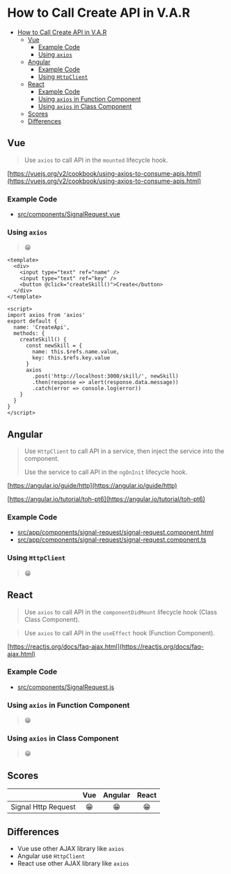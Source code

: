 # How to Call Create API in V.A.R

- [How to Call Create API in V.A.R](#how-to-call-create-api-in-var)
  - [Vue](#vue)
    - [Example Code](#example-code)
    - [Using `axios`](#using-axios)
  - [Angular](#angular)
    - [Example Code](#example-code-1)
    - [Using `HttpClient`](#using-httpclient)
  - [React](#react)
    - [Example Code](#example-code-2)
    - [Using `axios` in Function Component](#using-axios-in-function-component)
    - [Using `axios` in Class Component](#using-axios-in-class-component)
  - [Scores](#scores)
  - [Differences](#differences)

## Vue

> Use `axios` to call API in the `mounted` lifecycle hook.

[https://vuejs.org/v2/cookbook/using-axios-to-consume-apis.html](https://vuejs.org/v2/cookbook/using-axios-to-consume-apis.html)

### Example Code
- [src/components/SignalRequest.vue](../../examples/var-vue/src/components/SignalRequest.vue)

### Using `axios`
> 😁

```vue
<template>
  <div>
    <input type="text" ref="name" />
    <input type="text" ref="key" />
    <button @click="createSkill()">Create</button>
  </div>
</template>

<script>
import axios from 'axios'
export default {
  name: 'CreateApi',
  methods: {
    createSkill() {
      const newSkill = {
        name: this.$refs.name.value,
        key: this.$refs.key.value
      }
      axios
        .post('http://localhost:3000/skill/', newSkill)
        .then(response => alert(response.data.message))
        .catch(error => console.log(error))
    }
  }
}
</script>
```

## Angular

> Use `HttpClient` to call API in a service, then inject the service into the component.
>
> Use the service to call API in the `ngOnInit` lifecycle hook.

[https://angular.io/guide/http](https://angular.io/guide/http)

[https://angular.io/tutorial/toh-pt6](https://angular.io/tutorial/toh-pt6)

### Example Code
- [src/app/components/signal-request/signal-request.component.html](../../examples/var-angular/src/app/components/signal-request/signal-request.component.html)
- [src/app/components/signal-request/signal-request.component.ts](../../examples/var-angular/src/app/components/signal-request/signal-request.component.ts)

### Using `HttpClient`
> 😁


## React

> Use `axios` to call API in the `componentDidMount` lifecycle hook (Class Class Component).

> Use `axios` to call API in the `useEffect` hook (Function Component).

[https://reactjs.org/docs/faq-ajax.html](https://reactjs.org/docs/faq-ajax.html)

### Example Code
- [src/components/SignalRequest.js](../../examples/var-react/src/components/SignalRequest.js)

### Using `axios` in Function Component
> 😁

### Using `axios` in Class Component
> 😁

## Scores
|                     |  Vue  | Angular | React |
| :------------------ | :---: | :-----: | :---: |
| Signal Http Request |  😁   |   😁    |  😁   |

## Differences
- Vue use other AJAX library like `axios`
- Angular use `HttpClient`
- React use other AJAX library like `axios`

